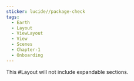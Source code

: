 ```yaml
---
sticker: lucide//package-check
tags:
  - Earth
  - Layout
  - ViewLayout
  - View
  - Scenes
  - Chapter-1
  - Onboarding
---
```

This #Layout will not include expandable sections.